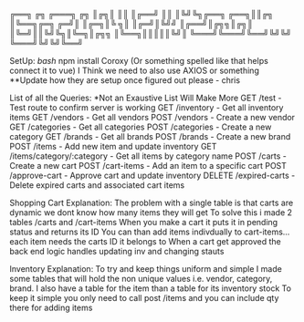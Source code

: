 ╔══╗          ╔╗      ╔═══╗      ╔╗
║╔╗║          ║║      ║╔══╝      ║║
║╚╝╚╗╔══╗ ╔══╗║║╔╗    ║╚══╗╔═╗ ╔═╝║
║╔═╗║╚ ╗║ ║╔═╝║╚╝╝    ║╔══╝║╔╗╗║╔╗║
║╚═╝║║╚╝╚╗║╚═╗║╔╗╗    ║╚══╗║║║║║╚╝║
╚═══╝╚═══╝╚══╝╚╝╚╝    ╚═══╝╚╝╚╝╚══╝

SetUp:
*bash* npm install
Coroxy (Or something spelled like that helps connect it to vue)
I Think we need to also use AXIOS or something
**Update how they are setup once figured out please - chris 

List of all the Queries:
*Not an Exaustive List Will Make More 
GET /test - Test route to confirm server is working
GET /inventory - Get all inventory items
GET /vendors - Get all vendors
POST /vendors - Create a new vendor
GET /categories - Get all categories
POST /categories - Create a new category
GET /brands - Get all brands
POST /brands - Create a new brand
POST /items - Add new item and update inventory
GET /items/category/:category - Get all items by category name
POST /carts - Create a new cart
POST /cart-items - Add an item to a specific cart
POST /approve-cart - Approve cart and update inventory
DELETE /expired-carts - Delete expired carts and associated cart items


Shopping Cart Explanation:
The problem with a single table is that carts are dynamic we dont know how many items they will get
To solve this i made 2 tables /carts and /cart-items 
When you make a cart it puts it in pending status and returns its ID
You can than add items indivdually to cart-items... each item needs the carts ID it belongs to
When a cart get approved the back end logic handles updating inv and changing stauts 

Inventory Explanation:
To try and keep things uniform and simple I made some tables that will hold the non unique values
i.e. vendor, category, brand. I also have a table for the item than a table for its inventory stock 
To keep it simple you only need to call post /items and you can include qty there for adding items 




